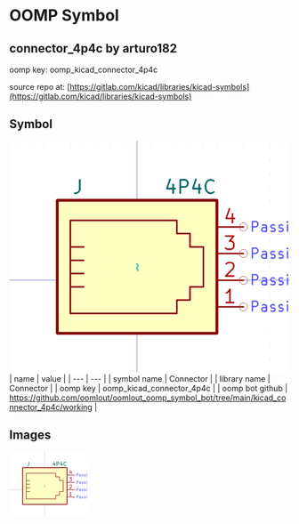 # OOMP Symbol  
## connector_4p4c  by arturo182  
  
oomp key: oomp_kicad_connector_4p4c  
  
source repo at: [https://gitlab.com/kicad/libraries/kicad-symbols](https://gitlab.com/kicad/libraries/kicad-symbols)  
## Symbol  
  
[![working.png](working_600.png)](working.png)  
| name | value | 
| --- | --- | 
| symbol name | Connector | 
| library name | Connector | 
| oomp key | oomp_kicad_connector_4p4c | 
| oomp bot github | https://github.com/oomlout/oomlout_oomp_symbol_bot/tree/main/kicad_connector_4p4c/working | 
## Images  
  
[![working.png](working_140.png)](working.png)  
